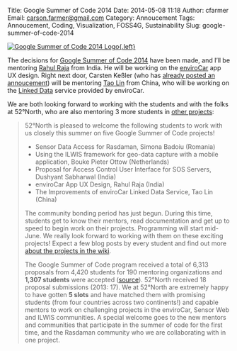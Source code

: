 Title: Google Summer of Code 2014
Date: 2014-05-08 11:18
Author: cfarmer
Email: carson.farmer@gmail.com
Category: Annoucement
Tags: Annoucement, Coding, Visualization, FOSS4G, Sustainability
Slug: google-summer-of-code-2014

[![Google Summer of Code 2014 Logo][image]{.left}][gsoc] 

The decisions for [Google Summer of Code 2014][gsoc] have been made, and I’ll be mentoring [Rahul Raja][rahul] from India. He will be working on the [enviroCar][envirocar] app UX design. Right next door, Carsten Keßler (who has [already posted an annoucement][carsten]) will be mentoring [Tao Lin][tao] from China, who will be working on the [Linked Data][linked-data] service provided by enviroCar.

We are both looking forward to working with the students and with the folks at 52°North, who are also mentoring 3 more students in [other projects][other]:

> 52°North is pleased to welcome the following students to work with us closely this summer on five Google Summer of Code projects!
> 
> * Sensor Data Access for Rasdaman, Simona Badoiu (Romania)
> * Using the ILWIS framework for geo-data capture with a mobile application, Bouke Pieter Ottow (Netherlands)
> * Proposal for Access Control User Interface for SOS Servers, Dushyant Sabharwal (India)
> * enviroCar App UX Design, Rahul Raja (India)
> * The Improvements of enviroCar Linked Data Service, Tao Lin (China)
> 
> The community bonding period has just begun. During this time, students get to know their mentors, read documentation and get up to speed to begin work on their projects. Programming will start mid-June. We really look forward to working with them on these exciting projects! Expect a few blog posts by every student and find out more [about the projects in the wiki][more-info].
> 
> The Google Summer of Code program received a total of 6,313 proposals from 4,420 students for 190 mentoring organizations and **1,307 students** were accepted ([source][source]). 52°North received 18 proposal submissions (2013: 17). We at 52°North are extremely happy to have gotten **5 slots** and have matched them with promising students (from four countries across two continents!) and capable mentors to work on challenging projects in the enviroCar, Sensor Web and ILWIS communities. A special welcome goes to the new mentors and communities that participate in the summer of code for the first time, and the Rasdaman community who we are collaborating with in one project.

[more-info]: https://wiki.52north.org/bin/view/Projects/GSoC2014Projects
[source]: http://google-opensource.blogspot.com/2014/04/students-announced-for-google-summer-of.html
[other]: http://blog.52north.org/2014/04/22/welcome-google-summer-of-code-2014-studenta/
[rahul]: http://www.google-melange.com/gsoc/project/details/google/gsoc2014/rahul110392/5641332169113600
[envirocar]: https://envirocar.org/
[carsten]: http://carsten.io/mentoring-google-summer-of-code-project/
[tao]: https://www.google-melange.com/gsoc/project/details/google/gsoc2014/taolin/5771770325893120
[image]: {filename}/images/gsoc2014.png
[gsoc]: http://www.google-melange.com/gsoc/homepage/google/gsoc2014
[linked-data]: https://en.wikipedia.org/wiki/Linked_Data